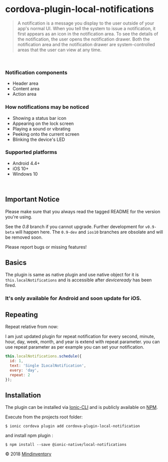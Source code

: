 # cordova-plugin-local-notifications

> A notification is a message you display to the user outside of your app's normal UI. When you tell the system to issue a notification, it first appears as an icon in the notification area. To see the details of the notification, the user opens the notification drawer. Both the notification area and the notification drawer are system-controlled areas that the user can view at any time.

<br>

### Notification components

- Header area
- Content area
- Action area

### How notifications may be noticed

- Showing a status bar icon
- Appearing on the lock screen
- Playing a sound or vibrating
- Peeking onto the current screen
- Blinking the device's LED

### Supported platforms

- Android 4.4+
- iOS 10+
- Windows 10

<br>

## Important Notice

Please make sure that you always read the tagged README for the version you're using. 

See the _0.8_ branch if you cannot upgrade. Further development for `v0.9-beta` will happen here. The `0.9-dev` and `ios10` branches are obsolate and will be removed soon.

Please report bugs or missing features!


## Basics

The plugin is same as native plugin and use native object for it is `this.localNotifications` and is accessible after *deviceready* has been fired.
<br>
### It's only available for Android and soon update for iOS.

## Repeating

Repeat relative from now:

I am just updated plugin for repeat notification for every second, minute, hour, day, week, month, and year is extend with repeat parameter. you can use repeat parameter as per example you can set your notification.   

```js
this.localNotifications.schedule({
  id: 1,
  text: 'Single ILocalNotification',
  every: 'day',
  repeat: 2
});
```

## Installation

The plugin can be installed via [Ionic-CLI][CLI] and is publicly available on [NPM][CLI].

Execute from the projects root folder:

    $ ionic cordova plugin add cordova-plugin-local-notification

and install npm plugin :

    $ npm install --save @ionic-native/local-notifications

© 2018 [Mindinventory][company]

[cordova]: https://ionicframework.com/
[CLI]: https://ionicframework.com/docs/native/local-notifications/
[company]: https://www.mindinventory.com/
